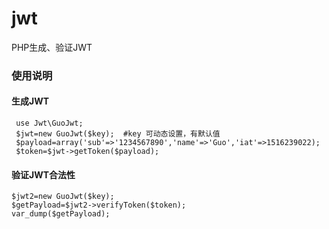 # jwt
PHP生成、验证JWT

### 使用说明
#### 生成JWT
~~~
 use Jwt\GuoJwt;
 $jwt=new GuoJwt($key);  #key 可动态设置，有默认值
 $payload=array('sub'=>'1234567890','name'=>'Guo','iat'=>1516239022);
 $token=$jwt->getToken($payload);
 ~~~
 #### 验证JWT合法性
 ~~~
 $jwt2=new GuoJwt($key);
 $getPayload=$jwt2->verifyToken($token);
 var_dump($getPayload);
 ~~~
 
